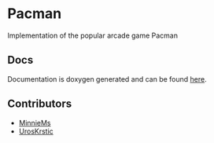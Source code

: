 # Pacman

Implementation of the popular arcade game Pacman

## Docs
Documentation is doxygen generated and can be found [here](https://bogdanbebic.github.io/Pacman/).

## Contributors
- [MinnieMs](https://github.com/MinnieMS)
- [UrosKrstic](https://github.com/UrosKrstic)
